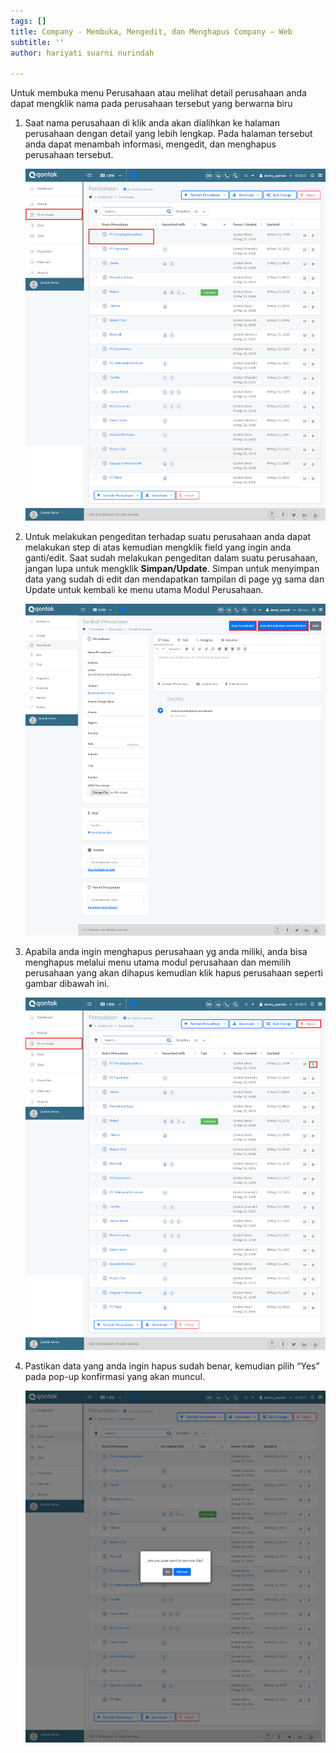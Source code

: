 ```yaml
---
tags: []
title: Company - Membuka, Mengedit, dan Menghapus Company – Web
subtitle: ''
author: hariyati suarni nurindah

---
```

Untuk membuka menu Perusahaan atau melihat detail perusahaan anda dapat mengklik nama pada perusahaan tersebut yang berwarna biru

1. Saat nama perusahaan di klik anda akan dialihkan ke halaman perusahaan dengan detail yang lebih lengkap. Pada halaman tersebut anda dapat menambah informasi, mengedit, dan menghapus perusahaan tersebut.

   ![](/uploads/screencapture-qontak-crm-companies-2021-10-01-09_23_16.png)
2. Untuk melakukan pengeditan terhadap suatu perusahaan anda dapat melakukan step di atas kemudian mengklik field yang ingin anda ganti/edit. Saat sudah melakukan pengeditan dalam suatu perusahaan, jangan lupa untuk mengklik **Simpan/Update**. Simpan untuk menyimpan data yang sudah di edit dan mendapatkan tampilan di page yg sama dan Update untuk kembali ke menu utama Modul Perusahaan.

   ![](/uploads/screencapture-qontak-crm-companies-new-2021-10-01-09_10_49.png)
3. Apabila anda ingin menghapus perusahaan yg anda miliki, anda bisa menghapus melalui menu utama modul perusahaan dan memilih perusahaan yang akan dihapus kemudian klik hapus perusahaan seperti gambar dibawah ini.

   ![](/uploads/screencapture-qontak-crm-companies-2021-10-01-09_24_06.png)
4. Pastikan data yang anda ingin hapus sudah benar, kemudian pilih “Yes” pada pop-up konfirmasi yang akan muncul.

   ![](/uploads/screencapture-qontak-crm-companies-2021-10-01-09_24_16.png)